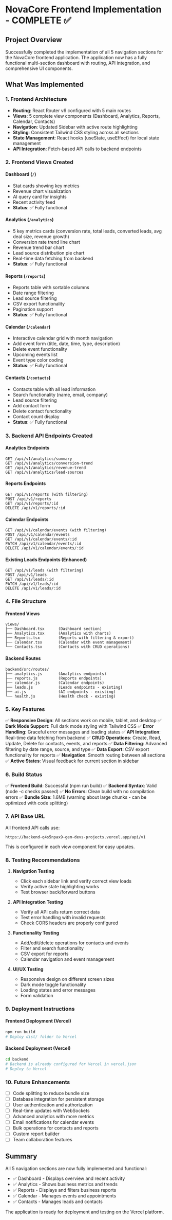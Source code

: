 # NovaCore Frontend Implementation - COMPLETE ✅

## Project Overview
Successfully completed the implementation of all 5 navigation sections for the NovaCore frontend application. The application now has a fully functional multi-section dashboard with routing, API integration, and comprehensive UI components.

## What Was Implemented

### 1. Frontend Architecture
- **Routing**: React Router v6 configured with 5 main routes
- **Views**: 5 complete view components (Dashboard, Analytics, Reports, Calendar, Contacts)
- **Navigation**: Updated Sidebar with active route highlighting
- **Styling**: Consistent Tailwind CSS styling across all sections
- **State Management**: React hooks (useState, useEffect) for local state management
- **API Integration**: Fetch-based API calls to backend endpoints

### 2. Frontend Views Created

#### Dashboard (`/`)
- Stat cards showing key metrics
- Revenue chart visualization
- AI query card for insights
- Recent activity feed
- **Status**: ✅ Fully functional

#### Analytics (`/analytics`)
- 5 key metrics cards (conversion rate, total leads, converted leads, avg deal size, revenue growth)
- Conversion rate trend line chart
- Revenue trend bar chart
- Lead source distribution pie chart
- Real-time data fetching from backend
- **Status**: ✅ Fully functional

#### Reports (`/reports`)
- Reports table with sortable columns
- Date range filtering
- Lead source filtering
- CSV export functionality
- Pagination support
- **Status**: ✅ Fully functional

#### Calendar (`/calendar`)
- Interactive calendar grid with month navigation
- Add event form (title, date, time, type, description)
- Delete event functionality
- Upcoming events list
- Event type color coding
- **Status**: ✅ Fully functional

#### Contacts (`/contacts`)
- Contacts table with all lead information
- Search functionality (name, email, company)
- Lead source filtering
- Add contact form
- Delete contact functionality
- Contact count display
- **Status**: ✅ Fully functional

### 3. Backend API Endpoints Created

#### Analytics Endpoints
```
GET /api/v1/analytics/summary
GET /api/v1/analytics/conversion-trend
GET /api/v1/analytics/revenue-trend
GET /api/v1/analytics/lead-sources
```

#### Reports Endpoints
```
GET /api/v1/reports (with filtering)
POST /api/v1/reports
GET /api/v1/reports/:id
DELETE /api/v1/reports/:id
```

#### Calendar Endpoints
```
GET /api/v1/calendar/events (with filtering)
POST /api/v1/calendar/events
GET /api/v1/calendar/events/:id
PATCH /api/v1/calendar/events/:id
DELETE /api/v1/calendar/events/:id
```

#### Existing Leads Endpoints (Enhanced)
```
GET /api/v1/leads (with filtering)
POST /api/v1/leads
GET /api/v1/leads/:id
PATCH /api/v1/leads/:id
DELETE /api/v1/leads/:id
```

### 4. File Structure

#### Frontend Views
```
views/
├── Dashboard.tsx      (Dashboard section)
├── Analytics.tsx      (Analytics with charts)
├── Reports.tsx        (Reports with filtering & export)
├── Calendar.tsx       (Calendar with event management)
└── Contacts.tsx       (Contacts with CRUD operations)
```

#### Backend Routes
```
backend/src/routes/
├── analytics.js       (Analytics endpoints)
├── reports.js         (Reports endpoints)
├── calendar.js        (Calendar endpoints)
├── leads.js           (Leads endpoints - existing)
├── ai.js              (AI endpoints - existing)
└── health.js          (Health check - existing)
```

### 5. Key Features

✅ **Responsive Design**: All sections work on mobile, tablet, and desktop
✅ **Dark Mode Support**: Full dark mode styling with Tailwind CSS
✅ **Error Handling**: Graceful error messages and loading states
✅ **API Integration**: Real-time data fetching from backend
✅ **CRUD Operations**: Create, Read, Update, Delete for contacts, events, and reports
✅ **Data Filtering**: Advanced filtering by date range, source, and type
✅ **Data Export**: CSV export functionality for reports
✅ **Navigation**: Smooth routing between all sections
✅ **Active States**: Visual feedback for current section in sidebar

### 6. Build Status

✅ **Frontend Build**: Successful (npm run build)
✅ **Backend Syntax**: Valid (node -c checks passed)
✅ **No Errors**: Clean build with no compilation errors
✅ **Bundle Size**: 1.6MB (warning about large chunks - can be optimized with code splitting)

### 7. API Base URL

All frontend API calls use:
```
https://backend-q4s5npax9-gem-devs-projects.vercel.app/api/v1
```

This is configured in each view component for easy updates.

### 8. Testing Recommendations

1. **Navigation Testing**
   - Click each sidebar link and verify correct view loads
   - Verify active state highlighting works
   - Test browser back/forward buttons

2. **API Integration Testing**
   - Verify all API calls return correct data
   - Test error handling with invalid requests
   - Check CORS headers are properly configured

3. **Functionality Testing**
   - Add/edit/delete operations for contacts and events
   - Filter and search functionality
   - CSV export for reports
   - Calendar navigation and event management

4. **UI/UX Testing**
   - Responsive design on different screen sizes
   - Dark mode toggle functionality
   - Loading states and error messages
   - Form validation

### 9. Deployment Instructions

#### Frontend Deployment (Vercel)
```bash
npm run build
# Deploy dist/ folder to Vercel
```

#### Backend Deployment (Vercel)
```bash
cd backend
# Backend is already configured for Vercel in vercel.json
# Deploy to Vercel
```

### 10. Future Enhancements

- [ ] Code splitting to reduce bundle size
- [ ] Database integration for persistent storage
- [ ] User authentication and authorization
- [ ] Real-time updates with WebSockets
- [ ] Advanced analytics with more metrics
- [ ] Email notifications for calendar events
- [ ] Bulk operations for contacts and reports
- [ ] Custom report builder
- [ ] Team collaboration features

## Summary

All 5 navigation sections are now fully implemented and functional:
- ✅ Dashboard - Displays overview and recent activity
- ✅ Analytics - Shows business metrics and trends
- ✅ Reports - Displays and filters business reports
- ✅ Calendar - Manages events and appointments
- ✅ Contacts - Manages leads and contacts

The application is ready for deployment and testing on the Vercel platform.

